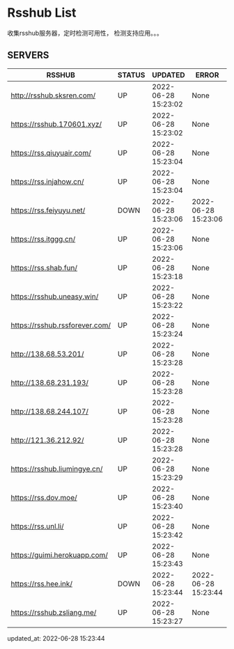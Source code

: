 # Rsshub List

收集rsshub服务器，定时检测可用性， 检测支持应用。。。


## SERVERS

|  RSSHUB   | STATUS  | UPDATED  | ERROR  | TWITTER |  
|  ----  | ----  | ----  | ----  | ---- |  
| http://rsshub.sksren.com/ | UP | 2022-06-28 15:23:02 | None |OK|  
| https://rsshub.170601.xyz/ | UP | 2022-06-28 15:23:02 | None |OK|  
| https://rss.qiuyuair.com/ | UP | 2022-06-28 15:23:04 | None ||  
| https://rss.injahow.cn/ | UP | 2022-06-28 15:23:04 | None ||  
| https://rss.feiyuyu.net/ | DOWN | 2022-06-28 15:23:06 | 2022-06-28 15:23:06 |  
| https://rss.itggg.cn/ | UP | 2022-06-28 15:23:06 | None ||  
| https://rss.shab.fun/ | UP | 2022-06-28 15:23:18 | None |OK|  
| https://rsshub.uneasy.win/ | UP | 2022-06-28 15:23:22 | None |OK|  
| https://rsshub.rssforever.com/ | UP | 2022-06-28 15:23:24 | None |OK|  
| http://138.68.53.201/ | UP | 2022-06-28 15:23:28 | None ||  
| http://138.68.231.193/ | UP | 2022-06-28 15:23:28 | None ||  
| http://138.68.244.107/ | UP | 2022-06-28 15:23:28 | None ||  
| http://121.36.212.92/ | UP | 2022-06-28 15:23:28 | None ||  
| https://rsshub.liumingye.cn/ | UP | 2022-06-28 15:23:29 | None ||  
| https://rss.dov.moe/ | UP | 2022-06-28 15:23:40 | None |OK|  
| https://rss.unl.li/ | UP | 2022-06-28 15:23:42 | None ||  
| https://guimi.herokuapp.com/ | UP | 2022-06-28 15:23:43 | None ||  
| https://rss.hee.ink/ | DOWN | 2022-06-28 15:23:44 | 2022-06-28 15:23:44 |  
| https://rsshub.zsliang.me/ | UP | 2022-06-28 15:23:27 | None |OK|  
  

updated_at: 2022-06-28 15:23:44  
